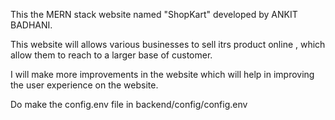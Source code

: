 This the MERN stack website named "ShopKart" developed by ANKIT BADHANI.

This website will allows various businesses to sell itrs product online , which allow them to reach to a larger base of customer.

I will make more improvements in the website which will help in improving the user experience on the website.

Do make the config.env file in backend/config/config.env
